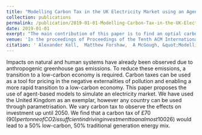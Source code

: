 ```yaml
---
title: "Modelling Carbon Tax in the UK Electricity Market using an Agent-Based Model"
collection: publications
permalink: /publication/2019-01-01-Modelling-Carbon-Tax-in-the-UK-Electricity-Market-using-an-Agent-Based-Model
date: 2019-01-01
exerpt: "The main contribution of this paper is to find an optial carbon tax using machine learning"
venue: 'In the proceedings of Proceedings of the Tenth ACM International Conference on Future Energy Systems'
citation: ' Alexander Kell,  Matthew Forshaw,  A McGough, &quot;Modelling Carbon Tax in the UK Electricity Market using an Agent-Based Model.&quot; In the proceedings of Proceedings of the Tenth ACM International Conference on Future Energy Systems, 2019.'
---
```


Impacts on natural and human systems have already been observed due to anthropogenic greenhouse gas emissions. To reduce these emissions, a transition to a low-carbon economy is required. Carbon taxes can be used as a tool for pricing in the negative externalities of pollution and enabling a more rapid transition to a low-carbon economy. This paper proposes the use of agent-based models to simulate an electricity market. We have used the United Kingdom as an exemplar, however any country can be used through parametrisation. We vary carbon tax to observe the effects on investment up until 2050. We find that a carbon tax of £70 ($90) per tonne of CO2 is suffcient in driving investment to an almost 100% renewable energy supply. A less aggressive option, however, of setting a carbon tax at £20 ($26) would lead to a 50% low-carbon, 50% traditional generation energy mix.

